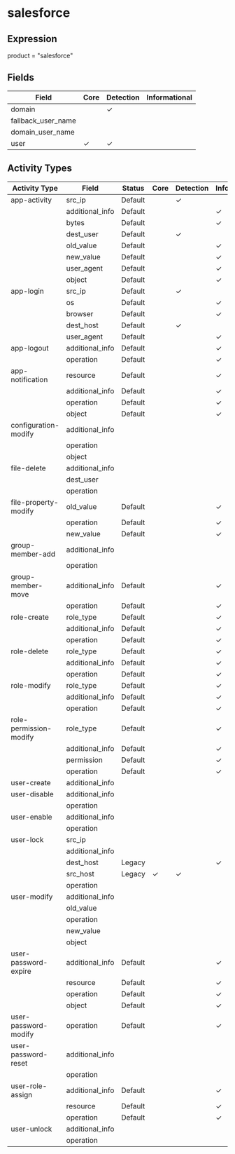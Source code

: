 salesforce
==========

Expression
----------

product = "salesforce"

Fields
------

| Field              | Core     | Detection | Informational |
| ------------------ | -------- | --------- | ------------- |
| domain             |          | &#10003;  |               |
| fallback_user_name |          |           |               |
| domain_user_name   |          |           |               |
| user               | &#10003; | &#10003;  |               |

Activity Types
--------------

| Activity Type          | Field           | Status  | Core     | Detection | Informational |
| ---------------------- | --------------- | ------- | -------- | --------- | ------------- |
| app-activity           | src_ip          | Default |          | &#10003;  |               |
|                        | additional_info | Default |          |           | &#10003;      |
|                        | bytes           | Default |          |           | &#10003;      |
|                        | dest_user       | Default |          | &#10003;  |               |
|                        | old_value       | Default |          |           | &#10003;      |
|                        | new_value       | Default |          |           | &#10003;      |
|                        | user_agent      | Default |          |           | &#10003;      |
|                        | object          | Default |          |           | &#10003;      |
| app-login              | src_ip          | Default |          | &#10003;  |               |
|                        | os              | Default |          |           | &#10003;      |
|                        | browser         | Default |          |           | &#10003;      |
|                        | dest_host       | Default |          | &#10003;  |               |
|                        | user_agent      | Default |          |           | &#10003;      |
| app-logout             | additional_info | Default |          |           | &#10003;      |
|                        | operation       | Default |          |           | &#10003;      |
| app-notification       | resource        | Default |          |           | &#10003;      |
|                        | additional_info | Default |          |           | &#10003;      |
|                        | operation       | Default |          |           | &#10003;      |
|                        | object          | Default |          |           | &#10003;      |
| configuration-modify   | additional_info |         |          |           |               |
|                        | operation       |         |          |           |               |
|                        | object          |         |          |           |               |
| file-delete            | additional_info |         |          |           |               |
|                        | dest_user       |         |          |           |               |
|                        | operation       |         |          |           |               |
| file-property-modify   | old_value       | Default |          |           | &#10003;      |
|                        | operation       | Default |          |           | &#10003;      |
|                        | new_value       | Default |          |           | &#10003;      |
| group-member-add       | additional_info |         |          |           |               |
|                        | operation       |         |          |           |               |
| group-member-move      | additional_info | Default |          |           | &#10003;      |
|                        | operation       | Default |          |           | &#10003;      |
| role-create            | role_type       | Default |          |           | &#10003;      |
|                        | additional_info | Default |          |           | &#10003;      |
|                        | operation       | Default |          |           | &#10003;      |
| role-delete            | role_type       | Default |          |           | &#10003;      |
|                        | additional_info | Default |          |           | &#10003;      |
|                        | operation       | Default |          |           | &#10003;      |
| role-modify            | role_type       | Default |          |           | &#10003;      |
|                        | additional_info | Default |          |           | &#10003;      |
|                        | operation       | Default |          |           | &#10003;      |
| role-permission-modify | role_type       | Default |          |           | &#10003;      |
|                        | additional_info | Default |          |           | &#10003;      |
|                        | permission      | Default |          |           | &#10003;      |
|                        | operation       | Default |          |           | &#10003;      |
| user-create            | additional_info |         |          |           |               |
| user-disable           | additional_info |         |          |           |               |
|                        | operation       |         |          |           |               |
| user-enable            | additional_info |         |          |           |               |
|                        | operation       |         |          |           |               |
| user-lock              | src_ip          |         |          |           |               |
|                        | additional_info |         |          |           |               |
|                        | dest_host       | Legacy  |          |           | &#10003;      |
|                        | src_host        | Legacy  | &#10003; | &#10003;  |               |
|                        | operation       |         |          |           |               |
| user-modify            | additional_info |         |          |           |               |
|                        | old_value       |         |          |           |               |
|                        | operation       |         |          |           |               |
|                        | new_value       |         |          |           |               |
|                        | object          |         |          |           |               |
| user-password-expire   | additional_info | Default |          |           | &#10003;      |
|                        | resource        | Default |          |           | &#10003;      |
|                        | operation       | Default |          |           | &#10003;      |
|                        | object          | Default |          |           | &#10003;      |
| user-password-modify   | operation       | Default |          |           | &#10003;      |
| user-password-reset    | additional_info |         |          |           |               |
|                        | operation       |         |          |           |               |
| user-role-assign       | additional_info | Default |          |           | &#10003;      |
|                        | resource        | Default |          |           | &#10003;      |
|                        | operation       | Default |          |           | &#10003;      |
| user-unlock            | additional_info |         |          |           |               |
|                        | operation       |         |          |           |               |

